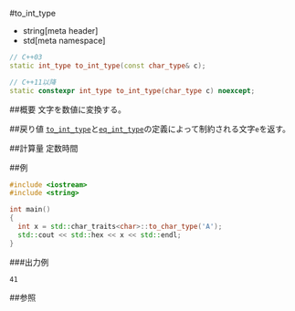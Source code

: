 #to_int_type
* string[meta header]
* std[meta namespace]

```cpp
// C++03
static int_type to_int_type(const char_type& c);

// C++11以降
static constexpr int_type to_int_type(char_type c) noexcept;
```

##概要
文字を数値に変換する。


##戻り値
[`to_int_type`](./to_int_type.md)と[`eq_int_type`](./eq_int_type.md)の定義によって制約される文字`e`を返す。


##計算量
定数時間


##例
```cpp
#include <iostream>
#include <string>

int main()
{
  int x = std::char_traits<char>::to_char_type('A');
  std::cout << std::hex << x << std::endl;
}
```

###出力例
```
41
```

##参照

